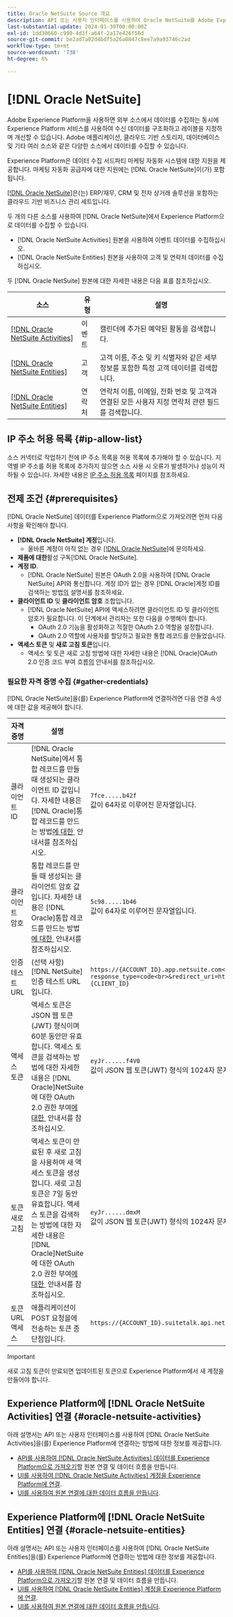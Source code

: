 ```yaml
---
title: Oracle NetSuite Source 개요
description: API 또는 사용자 인터페이스를 사용하여 Oracle NetSuite를 Adobe Experience Platform에 연결하는 방법을 알아봅니다.
last-substantial-update: 2024-01-30T00:00:00Z
exl-id: 1dd30660-c990-4d3f-a64f-2a17e426f56d
source-git-commit: be2ad7a02d4bdf5a26a0847c8ee7a9a93746c2ad
workflow-type: tm+mt
source-wordcount: '738'
ht-degree: 6%

---
```


# [!DNL Oracle NetSuite]

Adobe Experience Platform을 사용하면 외부 소스에서 데이터를 수집하는 동시에 Experience Platform 서비스를 사용하여 수신 데이터를 구조화하고 레이블을 지정하며 개선할 수 있습니다. Adobe 애플리케이션, 클라우드 기반 스토리지, 데이터베이스 및 기타 여러 소스와 같은 다양한 소스에서 데이터를 수집할 수 있습니다.

Experience Platform은 데이터 수집 서드파티 마케팅 자동화 시스템에 대한 지원을 제공합니다. 마케팅 자동화 공급자에 대한 지원에는 [!DNL Oracle NetSuite]이(가) 포함됩니다.

[[!DNL Oracle NetSuite]](https://www.netsuite.com/)은(는) ERP/재무, CRM 및 전자 상거래 솔루션을 포함하는 클라우드 기반 비즈니스 관리 세트입니다.

두 개의 다른 소스를 사용하여 [!DNL Oracle NetSuite]에서 Experience Platform으로 데이터를 수집할 수 있습니다.

* [!DNL Oracle NetSuite Activities] 원본을 사용하여 이벤트 데이터를 수집하십시오.
* [!DNL Oracle NetSuite Entities] 원본을 사용하여 고객 및 연락처 데이터를 수집하십시오.

두 [!DNL Oracle NetSuite] 원본에 대한 자세한 내용은 다음 표를 참조하십시오.

| 소스 | 유형 | 설명 |
| --- | --- | --- |
| [[!DNL Oracle NetSuite Activities]](#oracle-netsuite-activities) | 이벤트 | 캘린더에 추가된 예약된 활동을 검색합니다. |
| [[!DNL Oracle NetSuite Entities]](#oracle-netsuite-entities) | 고객 | 고객 이름, 주소 및 키 식별자와 같은 세부 정보를 포함한 특정 고객 데이터를 검색합니다. |
| [[!DNL Oracle NetSuite Entities]](#oracle-netsuite-entities) | 연락처 | 연락처 이름, 이메일, 전화 번호 및 고객과 연결된 모든 사용자 지정 연락처 관련 필드를 검색합니다. |

## IP 주소 허용 목록 {#ip-allow-list}

소스 커넥터로 작업하기 전에 IP 주소 목록을 허용 목록에 추가해야 할 수 있습니다. 지역별 IP 주소를 허용 목록에 추가하지 않으면 소스 사용 시 오류가 발생하거나 성능이 저하될 수 있습니다. 자세한 내용은 [IP 주소 허용 목록](../../ip-address-allow-list.md) 페이지를 참조하세요.

## 전제 조건 {#prerequisites}

[!DNL Oracle NetSuite] 데이터를 Experience Platform으로 가져오려면 먼저 다음 사항을 확인해야 합니다.

* **[!DNL Oracle NetSuite] 계정**&#x200B;입니다.
   * 올바른 계정이 아직 없는 경우 [[!DNL Oracle NetSuite]](https://www.NetSuite.com/portal/company/contactus.shtml)에 문의하세요.
* **제품에 대한**&#x200B;활성 구독[!DNL Oracle NetSuite].
* **계정 ID**.
   * [!DNL Oracle NetSuite] 원본은 OAuth 2.0을 사용하여 [!DNL Oracle NetSuite] API와 통신합니다. 계정 ID가 없는 경우 [!DNL Oracle]계정 ID를 검색하는 방법[의 &#x200B;](https://docs.oracle.com/en/cloud/saas/netsuite/ns-online-help/section_1498754928.html#Finding-Your-NetSuite-Account-ID) 설명서를 참조하세요.
* **클라이언트 ID** 및 **클라이언트 암호** 조합입니다.
   * [!DNL Oracle NetSuite] API에 액세스하려면 클라이언트 ID 및 클라이언트 암호가 필요합니다. 이 단계에서 관리자는 또한 다음을 수행해야 합니다.
      * OAuth 2.0 기능을 활성화하고 적절한 OAuth 2.0 역할을 설정합니다.
      * OAuth 2.0 역할에 사용자를 할당하고 필요한 통합 레코드를 만들었습니다.
* **액세스 토큰** 및 **새로 고침 토큰**&#x200B;입니다.
   * 액세스 및 토큰 새로 고침 방법에 대한 자세한 내용은 [!DNL Oracle]OAuth 2.0 인증 코드 부여 흐름[의 &#x200B;](https://docs.oracle.com/en/cloud/saas/netsuite/ns-online-help/section_158074210415.html#OAuth-2.0-Authorization-Code-Grant-Flow) 안내서를 참조하십시오.

### 필요한 자격 증명 수집 {#gather-credentials}

[!DNL Oracle NetSuite]을(를) Experience Platform에 연결하려면 다음 연결 속성에 대한 값을 제공해야 합니다.

| 자격 증명 | 설명 | 예 |
| --- | --- | --- |
| 클라이언트 ID | [!DNL Oracle NetSuite]에서 통합 레코드를 만들 때 생성되는 클라이언트 ID 값입니다. 자세한 내용은 [!DNL Oracle]통합 레코드를 만드는 방법[에 대한 &#x200B;](https://docs.oracle.com/en/cloud/saas/netsuite/ns-online-help/section_157771733782.html#procedure_157838925981) 안내서를 참조하십시오. | `7fce.....b42f`<br>값이 64자로 이루어진 문자열입니다. |
| 클라이언트 암호 | 통합 레코드를 만들 때 생성되는 클라이언트 암호 값입니다. 자세한 내용은 [!DNL Oracle]통합 레코드를 만드는 방법[에 대한 &#x200B;](https://docs.oracle.com/en/cloud/saas/netsuite/ns-online-help/section_157771733782.html#procedure_157838925981) 안내서를 참조하십시오. | `5c98.....1b46`<br>값이 64자로 이루어진 문자열입니다. |
| 인증 테스트 URL | (선택 사항) [!DNL NetSuite] 인증 테스트 URL입니다. | `https://{ACCOUNT_ID}.app.netsuite.com<br>/app/login/oauth2/authorize.nl?response_type=code<br>&redirect_uri=https%3A%2F%2Fapi.github.com<br>&scope=rest_webservices<br>&state=ykv2XLx1BpT5Q0F3MRPHb94j<br>&client_id={CLIENT_ID}` |
| 액세스 토큰 | 액세스 토큰은 JSON 웹 토큰(JWT) 형식이며 60분 동안만 유효합니다. 액세스 토큰을 검색하는 방법에 대한 자세한 내용은 [!DNL Oracle]NetSuite에 대한 OAuth 2.0 권한 부여[에 대한 &#x200B;](https://docs.oracle.com/en/cloud/saas/netsuite/ns-online-help/section_158081952044.html#Step-Two-POST-Request-to-the-Token-Endpoint) 안내서를 참조하십시오. | `eyJr......f4V0`<br> 값이 JSON 웹 토큰(JWT) 형식의 1024자 문자열입니다. |
| 토큰 새로 고침 | 액세스 토큰이 만료된 후 새로 고침을 사용하여 새 액세스 토큰을 생성합니다. 새로 고침 토큰은 7일 동안 유효합니다. 액세스 토큰을 검색하는 방법에 대한 자세한 내용은 [!DNL Oracle]NetSuite에 대한 OAuth 2.0 권한 부여[에 대한 &#x200B;](https://docs.oracle.com/en/cloud/saas/netsuite/ns-online-help/section_158081952044.html#Step-Two-POST-Request-to-the-Token-Endpoint) 안내서를 참조하십시오. | `eyJr......dmxM`<br> 값이 JSON 웹 토큰(JWT) 형식의 1024자 문자열입니다. |
| 토큰 URL 액세스 | 애플리케이션이 POST 요청을에 전송하는 토큰 종단점입니다. | `https://{ACCOUNT_ID}.suitetalk.api.netsuite.com<br>/services/rest/auth/oauth2/v1/token` |

>[!IMPORTANT]
>
>새로 고침 토큰이 만료되면 업데이트된 토큰으로 Experience Platform에서 새 계정을 만들어야 합니다.

## Experience Platform에 [!DNL Oracle NetSuite Activities] 연결 {#oracle-netsuite-activities}

아래 설명서는 API 또는 사용자 인터페이스를 사용하여 [!DNL Oracle NetSuite Activities]을(를) Experience Platform에 연결하는 방법에 대한 정보를 제공합니다.

* [API를 사용하여  [!DNL Oracle NetSuite Activities] 데이터를 Experience Platform으로 가져오기](../../tutorials/api/create/marketing-automation/oracle-netsuite-activities.md)할 원본 연결 및 데이터 흐름을 만듭니다.
* [UI를 사용하여  [!DNL Oracle NetSuite Activities] 계정을 Experience Platform에 연결](../../tutorials/ui/create/marketing-automation/oracle-netsuite-activities.md).
* [UI를 사용하여 원본 연결에 대한 데이터 흐름을 만듭니다](../../tutorials/ui/dataflow/marketing-automation.md).

## Experience Platform에 [!DNL Oracle NetSuite Entities] 연결 {#oracle-netsuite-entities}

아래 설명서는 API 또는 사용자 인터페이스를 사용하여 [!DNL Oracle NetSuite Entities]을(를) Experience Platform에 연결하는 방법에 대한 정보를 제공합니다.

* [API를 사용하여  [!DNL Oracle NetSuite Entities] 데이터를 Experience Platform으로 가져오기](../../tutorials/api/create/marketing-automation/oracle-netsuite-entities.md)할 원본 연결 및 데이터 흐름을 만듭니다.
* [UI를 사용하여  [!DNL Oracle NetSuite Entities] 계정을 Experience Platform에 연결](../../tutorials/ui/create/marketing-automation/oracle-netsuite-entities.md).
* [UI를 사용하여 원본 연결에 대한 데이터 흐름을 만듭니다](../../tutorials/ui/dataflow/marketing-automation.md).
